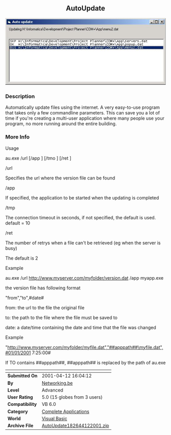 ﻿<div align="center">

## AutoUpdate

<img src="PIC200141291069960.jpg">
</div>

### Description

Automatically update files using the internet. A very easy-to-use program that takes only a few commandline parameters. This can save you a lot of time if you're creating a multi-user application where many people use your program, no more running around the entire building.
 
### More Info
 
Usage

au.exe /url <url> [/app <app>] [/tmo <tmo>] [/ret <ret>]

/url <url>

Specifies the url where the version file can be found

/app <app>

If specified, the application to be started when the updating is completed

/tmp <tmo>

The connection timeout in seconds, if not specified, the default is used. default = 10

/ret <ret>

The number of retrys when a file can't be retrieved (eg when the server is busy)

The default is 2

Example

au.exe /url http://www.myserver.com/myfolder/version.dat /app myapp.exe

the version file has following format

"from","to",#date#

from: the url to the file the original file

to: the path to the file where the file must be saved to

date: a date/time containing the date and time that the file was changed

Example

"http://www.myserver.com/myfolder/myfile.dat","##apppath##\myfile.dat",#01/01/2001 7:25:00#

If TO contains ##apppath##, ##apppath## is replaced by the path of au.exe


<span>             |<span>
---                |---
**Submitted On**   |2001-04-12 16:04:12
**By**             |[Networking\.be](https://github.com/Planet-Source-Code/PSCIndex/blob/master/ByAuthor/networking-be.md)
**Level**          |Advanced
**User Rating**    |5.0 (15 globes from 3 users)
**Compatibility**  |VB 6\.0
**Category**       |[Complete Applications](https://github.com/Planet-Source-Code/PSCIndex/blob/master/ByCategory/complete-applications__1-27.md)
**World**          |[Visual Basic](https://github.com/Planet-Source-Code/PSCIndex/blob/master/ByWorld/visual-basic.md)
**Archive File**   |[AutoUpdate182644122001\.zip](https://github.com/Planet-Source-Code/networking-be-autoupdate__1-22340/archive/master.zip)








